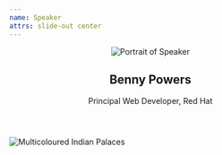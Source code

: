```yaml
---
name: Speaker
attrs: slide-out center
---
```


<header>
<img class="avatar"
  alt="Portrait of Speaker"
  src="/decks/graphql-in-html/azconf-assets/speaker-portrait.jpg"/>

  ## Benny Powers

  Principal Web Developer, Red Hat

</header>

<img class="palaces"
  src="/decks/graphql-in-html/azconf-assets/palaces-graphic@2x.png"
  slot="end-end"
  alt="Multicoloured Indian Palaces"/>
<img class="speaker-starburst"
  src="/decks/graphql-in-html/azconf-assets/speaker-slide-sunburst@2x.png"
  slot="start-end"
  alt=""/>
